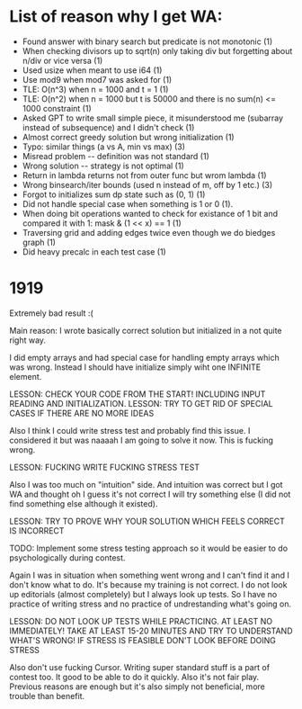 # List of reason why I get WA:
* Found answer with binary search but predicate is not monotonic (1)
* When checking divisors up to sqrt(n) only taking div but forgetting about n/div or vice versa (1) 
* Used usize when meant to use i64 (1)
* Use mod9 when mod7 was asked for (1)
* TLE: O(n^3) when n = 1000 and t = 1 (1)
* TLE: O(n^2) when n = 1000 but t is 50000 and there is no sum(n) <= 1000 constraint (1)
* Asked GPT to write small simple piece, it misunderstood me (subarray instead of subsequence) and I didn't check (1)
* Almost correct greedy solution but wrong initialization (1)
* Typo: similar things (a vs A, min vs max) (3)
* Misread problem -- definition was not standard (1)
* Wrong solution -- strategy is not optimal (1)
* Return in lambda returns not from outer func but wrom lambda (1)
* Wrong binsearch/iter bounds (used n instead of m, off by 1 etc.) (3)
* Forgot to initializes sum dp state such as (0, 1) (1)
* Did not handle special case when something is 1 or 0 (1).
* When doing bit operations wanted to check for existance of 1 bit and compared it with 1: mask & (1 << x) == 1 (1)
* Traversing grid and adding edges twice even though we do biedges graph (1)
* Did heavy precalc in each test case (1)


# 1919
Extremely bad result :(

Main reason: I wrote basically correct solution but initialized in a not quite right way.

I did empty arrays and had special case for handling empty arrays which was wrong. Instead I should have initialize simply wiht one INFINITE element. 

LESSON: CHECK YOUR CODE FROM THE START! INCLUDING INPUT READING AND INITIALIZATION.
LESSON: TRY TO GET RID OF SPECIAL CASES IF THERE ARE NO MORE IDEAS

Also I think I could write stress test and probably find this issue. I considered it but was naaaah I am going to solve it now. This is fucking wrong.

LESSON: FUCKING WRITE FUCKING STRESS TEST

Also I was too much on "intuition" side. And intuition was correct but I got WA and thought oh I guess it's not correct I will try something else (I did not find something else although it existed).

LESSON: TRY TO PROVE WHY YOUR SOLUTION WHICH FEELS CORRECT IS INCORRECT

TODO: Implement some stress testing approach so it would be easier to do psychologically during contest.

Again I was in situation when something went wrong and I can't find it and I don't know what to do. It's because my training is not correct. I do not look up editorials (almost completely) but I always look up tests. So I have no practice of writing stress and no practice of undrestanding what's going on.

LESSON: DO NOT LOOK UP TESTS WHILE PRACTICING. AT LEAST NO IMMEDIATELY! TAKE AT LEAST 15-20 MINUTES AND TRY TO UNDERSTAND WHAT'S WRONG! IF STRESS IS FEASIBLE DON'T LOOK BEFORE DOING STRESS

Also don't use fucking Cursor. Writing super standard stuff is a part of contest too. It good to be able to do it quickly. Also it's not fair play. Previous reasons are enough but it's also simply not beneficial, more trouble than benefit.
